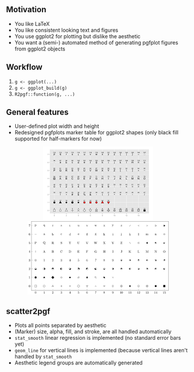 ## Motivation

* You like LaTeX
* You like consistent looking text and figures
* You use ggplot2 for plotting but dislike the aesthetic
* You want a (semi-) automated method of generating pgfplot figures from ggplot2 objects

## Workflow

1. `g <- ggplot(...)`
1. `g <- ggplot_build(g)`
1. `R2pgf::function(g, ...)`

## General features
* User-defined plot width and height
* Redesigned pgfplots marker table for ggplot2 shapes (only black fill supported for half-markers for now)

<p align=middle>
  <img src="/README/ggplot2-shapes.png" height="200" />
  <img src="/README/R2pgf-markers.png" height="200" />
</p>


## scatter2pgf

* Plots all points separated by aesthetic
* (Marker) size, alpha, fill, and stroke, are all handled automatically
* `stat_smooth` linear regression is implemented (no standard error bars yet)
* `geom_line` for vertical lines is implemented (because vertical lines aren't handled by `stat_smooth`
* Aesthetic legend groups are automatically generated


